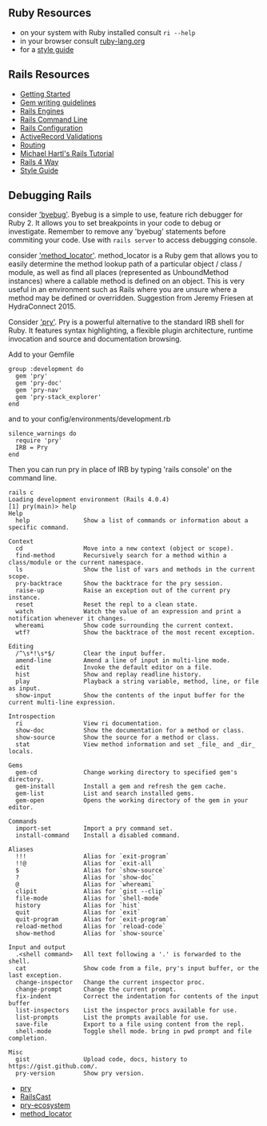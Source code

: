 Ruby Resources
--------------

* on your system with Ruby installed consult ```ri --help```
* in your browser consult [ruby-lang.org](https://www.ruby-lang.org/en/documentation/)
* for a [style guide](https://github.com/bbatsov/ruby-style-guide)

Rails Resources
---------------
* [Getting Started](http://guides.rubyonrails.org/getting_started.html)
* [Gem writing guidelines](http://guides.rubygems.org/make-your-own-gem/)
* [Rails Engines](http://guides.rubyonrails.org/engines.html)
* [Rails Command Line](http://guides.rubyonrails.org/command_line.html)
* [Rails Configuration](http://guides.rubyonrails.org/configuring.html)
* [ActiveRecord Validations](http://guides.rubyonrails.org/active_record_validations.html)
* [Routing](http://guides.rubyonrails.org/routing.html)
* [Michael Hartl's Rails Tutorial](https://www.railstutorial.org/book)
* [Rails 4 Way](http://proquest.safaribooksonline.com/book/programming/ruby/9780133487954/firstchapter#X2ludGVybmFsX0h0bWxWaWV3P3htbGlkPTk3ODAxMzM0ODc5NTQlMkZwcmVmMDZfaHRtbCZxdWVyeT1CT09L)
* [Style Guide](https://github.com/bbatsov/rails-style-guide)

Debugging Rails
---------------
consider ['byebug'](https://github.com/deivid-rodriguez/byebug). Byebug is a simple to use, feature rich debugger for Ruby 2. It allows you to set breakpoints in your code to debug or investigate. Remember to remove any 'byebug' statements before commiting your code. Use with ```rails server``` to access debugging console.

consider ['method_locator'](https://github.com/ryanlecompte/method_locator). method_locator is a Ruby gem that allows you to easily determine the method lookup path of a particular object / class / module, as well as find all places (represented as UnboundMethod instances) where a callable method is defined on an object. This is very useful in an environment such as Rails where you are unsure where a method may be defined or overridden. Suggestion from Jeremy Friesen at HydraConnect 2015.

Consider ['pry'](http://pryrepl.org/).  Pry is a powerful alternative to the standard IRB shell for Ruby. It features syntax highlighting, a flexible plugin architecture, runtime invocation and source and documentation browsing.

Add to your Gemfile
```
group :development do
  gem 'pry'
  gem 'pry-doc'
  gem 'pry-nav'
  gem 'pry-stack_explorer'
end
```
and to your config/environments/development.rb
```
silence_warnings do
  require 'pry'
  IRB = Pry
end
```
Then you can run pry in place of IRB by typing 'rails console' on the command line.

```
rails c
Loading development environment (Rails 4.0.4)
[1] pry(main)> help
Help
  help               Show a list of commands or information about a specific command.

Context
  cd                 Move into a new context (object or scope).
  find-method        Recursively search for a method within a class/module or the current namespace.
  ls                 Show the list of vars and methods in the current scope.
  pry-backtrace      Show the backtrace for the pry session.
  raise-up           Raise an exception out of the current pry instance.
  reset              Reset the repl to a clean state.
  watch              Watch the value of an expression and print a notification whenever it changes.
  whereami           Show code surrounding the current context.
  wtf?               Show the backtrace of the most recent exception.

Editing
  /^\s*!\s*$/        Clear the input buffer.
  amend-line         Amend a line of input in multi-line mode.
  edit               Invoke the default editor on a file.
  hist               Show and replay readline history.
  play               Playback a string variable, method, line, or file as input.
  show-input         Show the contents of the input buffer for the current multi-line expression.

Introspection
  ri                 View ri documentation.
  show-doc           Show the documentation for a method or class.
  show-source        Show the source for a method or class.
  stat               View method information and set _file_ and _dir_ locals.

Gems
  gem-cd             Change working directory to specified gem's directory.
  gem-install        Install a gem and refresh the gem cache.
  gem-list           List and search installed gems.
  gem-open           Opens the working directory of the gem in your editor.

Commands
  import-set         Import a pry command set.
  install-command    Install a disabled command.

Aliases
  !!!                Alias for `exit-program`
  !!@                Alias for `exit-all`
  $                  Alias for `show-source`
  ?                  Alias for `show-doc`
  @                  Alias for `whereami`
  clipit             Alias for `gist --clip`
  file-mode          Alias for `shell-mode`
  history            Alias for `hist`
  quit               Alias for `exit`
  quit-program       Alias for `exit-program`
  reload-method      Alias for `reload-code`
  show-method        Alias for `show-source`

Input and output
  .<shell command>   All text following a '.' is forwarded to the shell.
  cat                Show code from a file, pry's input buffer, or the last exception.
  change-inspector   Change the current inspector proc.
  change-prompt      Change the current prompt.
  fix-indent         Correct the indentation for contents of the input buffer
  list-inspectors    List the inspector procs available for use.
  list-prompts       List the prompts available for use.
  save-file          Export to a file using content from the repl.
  shell-mode         Toggle shell mode. bring in pwd prompt and file completion.

Misc
  gist               Upload code, docs, history to https://gist.github.com/.
  pry-version        Show pry version.
```

* [pry](http://pryrepl.org/)
* [RailsCast](http://railscasts.com/episodes/280-pry-with-rails)
* [pry-ecosystem](http://banisterfiend.wordpress.com/2012/02/14/the-pry-ecosystem/)
* [method_locator](https://github.com/ryanlecompte/method_locator)
